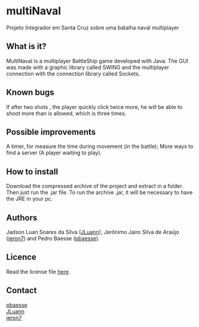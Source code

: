 # multiNaval

Projeto Integrador em Santa Cruz sobre uma batalha naval multiplayer

What is it?
-----------

MultiNaval is a multiplayer BattleShip game developed with Java. The GUI was
made with a graphic library called SWING and the multiplayer connection with
the connection library called Sockets.

Known bugs
----------

If after two shots , the player quickly click twice more, he will be able to
shoot more than is allowed, which is three times.

Possible improvements
---------------------

A timer, for measure the time during movement (in the battle);
More ways to find a server (A player waiting to play).

How to install
--------------

Download the compressed archive of the project and extract in a folder. Then just
run the .jar file. To run the archive .jar, it will be necessary to have
the JRE in your pc.

Authors
-------

Jadson Luan Soares da Silva (<a href="https://github.com/JLuann">JLuann</a>), Jerônimo Jairo Silva de Araújo (<a href="https://github.com/jeron7">jeron7</a>) and Pedro Baesse (<a href="https://github.com/pbaesse">pbaesse</a>).

Licence
-------

Read the license file <a href="https://github.com/pbaesse/multiNaval/blob/master/LICENSE">here</a>.

Contact
-------

<a href="https://github.com/pbaesse">pbaesse</a>                                                       
<a href="https://github.com/JLuann">JLuann</a>                                                 
<a href="https://github.com/jeron7">jeron7</a>
